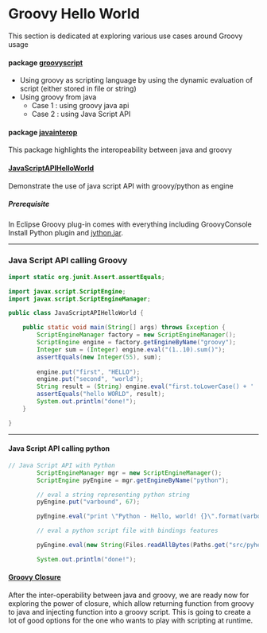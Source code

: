 # Groovy Hello World

This section is dedicated at exploring various use cases around Groovy usage

#### package [groovyscript](https://github.com/bigleuxenchef/Working/tree/master/GroovyHelloWorld/src/groovyscript)

- Using groovy as scripting language by using the dynamic evaluation of script (either stored in file or string)
- Using groovy from java 
  * Case 1 : using groovy java api
  * Case 2 : using Java Script API
  
#### package [javainterop](https://github.com/bigleuxenchef/Working/tree/master/GroovyHelloWorld/src/javainterop)
  
This package highlights the interopeability between java and groovy

#### [JavaScriptAPIHelloWorld](https://github.com/bigleuxenchef/Working/tree/master/GroovyHelloWorld/src/JavaScriptAPIHelloWorld.java)
  

Demonstrate the use of java script API with groovy/python as engine

##### Prerequisite 
In Eclipse Groovy plug-in comes with everything including GroovyConsole
Install Python plugin and [jython.jar](http://www.jython.org/downloads.html).

- - -
### Java Script API calling Groovy

```java
import static org.junit.Assert.assertEquals;

import javax.script.ScriptEngine;
import javax.script.ScriptEngineManager;

public class JavaScriptAPIHelloWorld {

	public static void main(String[] args) throws Exception {	
		ScriptEngineManager factory = new ScriptEngineManager();
		ScriptEngine engine = factory.getEngineByName("groovy");
		Integer sum = (Integer) engine.eval("(1..10).sum()");
		assertEquals(new Integer(55), sum);
		
		engine.put("first", "HELLO");
		engine.put("second", "world");
		String result = (String) engine.eval("first.toLowerCase() + ' ' + second.toUpperCase()");
		assertEquals("hello WORLD", result);
		System.out.println("done!");
	}

}
```

- - -

#### Java Script API calling python

```java
// Java Script API with Python
		ScriptEngineManager mgr = new ScriptEngineManager();
		ScriptEngine pyEngine = mgr.getEngineByName("python");

		// eval a string representing python string
		pyEngine.put("varbound", 67);

		pyEngine.eval("print \"Python - Hello, world! {}\".format(varbound)");

		// eval a python script file with bindings features

		pyEngine.eval(new String(Files.readAllBytes(Paths.get("src/pyhelloworld.py"))));

		System.out.println("done!");
```

#### [Groovy Closure](https://github.com/bigleuxenchef/Working/tree/master/GroovyHelloWorld/src/Closure)

After the inter-operability between java and groovy, we are ready now for exploring the power of closure, which allow returning function from groovy to java and injecting function into a groovy script. This is going to create a lot of good options for the one who wants to play with scripting at runtime.



